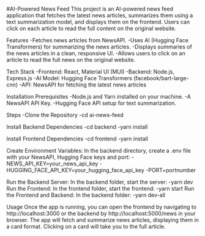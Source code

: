 #AI-Powered News Feed
This project is an AI-powered news feed application that fetches the latest news articles, summarizes them using a text summarization model, and displays them on the frontend. Users can click on each article to read the full content on the original website.

Features
-Fetches news articles from NewsAPI.
-Uses AI (Hugging Face Transformers) for summarizing the news articles.
-Displays summaries of the news articles in a clean, responsive UI.
-Allows users to click on an article to read the full news on the original website.

Tech Stack
-Frontend: React, Material UI (MUI)
-Backend: Node.js, Express.js
-AI Model: Hugging Face Transformers (facebook/bart-large-cnn)
-API: NewsAPI for fetching the latest news articles

Installation
Prerequisites
-Node.js and Yarn installed on your machine.
-A NewsAPI API Key.
-Hugging Face API setup for text summarization.

Steps
-Clone the Repository
-cd ai-news-feed

Install Backend Dependencies
-cd backend
-yarn install

Install Frontend Dependencies
-cd frontend
-yarn install

Create Environment Variables: In the backend directory, create a .env file with your NewsAPI, Hugging Face keys and port:
-NEWS_API_KEY=your_news_api_key
-HUGGING_FACE_API_KEY=your_hugging_face_api_key
-PORT=portnumber

Run the Backend Server: In the backend folder, start the server:
-yarn dev
Run the Frontend: In the frontend folder, start the frontend:
-yarn start
Run the Frontend and Backend: In the backend folder:
-yarn dev-all

Usage
Once the app is running, you can open the frontend by navigating to http://localhost:3000 or the backend by http://localhost:5000/news in your browser. The app will fetch and summarize news articles, displaying them in a card format. Clicking on a card will take you to the full article.
